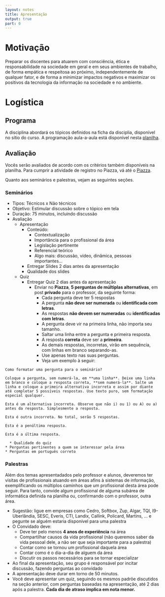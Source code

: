 ```yaml
---
layout: notes
title: Apresentação
output: true
part: 0 
---
```


# Motivação

Preparar os discentes para atuarem com consciência, ética e responsabilidade na sociedade em geral e em seus ambientes de trabalho, de forma empática e respeitosa ao próximo, independentemente de qualquer fator, e de forma a minimizar impactos negativos e maximizar os positivos da tecnologia da informação na sociedade e no ambiente.

# Logística

## Programa

A disciplina abordará os tópicos definidos na ficha da disciplia, disponível no sítio do curso.
A programação aula-a-aula está disponível nesta [planilha](https://drive.google.com/file/d/1UsDzikZHDv3Gv-7TC-mFZL3yL7BDZYAk/view?usp=sharing).

## Avaliação

Vocês serão avaliados de acordo com os critérios também disponíveis na planilha. Para cumprir a atividade de registro no Piazza, vá até o [Piazza](https://piazza.com/ufu.br/semester12020/gsi009).

Quanto aos seminários e palestras, vejam as seguintes seções.

### Seminários

* Tipos: Técnicos x Não técnicos
* Objetivo: Estimular discussão sobre o tópico em tela
* Duração: 75 minutos, incluindo discussão
* Avaliação
  * Apresentação
    * Conteúdo: 
      * Contextualização
      * Importância para o profissional da área
      * Legislação pertinente
      * Referencial teórico
      * Algo mais: discussão, vídeo, dinâmica, pessoas importantes...
    * Entregar Slides 2 dias antes da apresentação
    * Qualidade dos slides
  * Quiz
    * Entregar Quiz 2 dias antes da apresentação
      * Enviar no **Piazza**, **5 perguntas de múltiplas alternativas**, em post **privado** para o professor,  da seguinte forma:
        * Cada pergunta deve ter 5 respostas
        * A pergunta **não deve ser numerada** ou **identificada com letras**.
        * As respostas **não devem ser numeradas** ou **identificadas com letras**.
        * A pergunta deve vir na primeira linha, não importa seu tamanho.
        * Saltar uma linha entre a pergunta e primeira resposta.
        * A resposta **correta** deve ser a **primeira**.
        * As demais respostas, incorretas, virão em sequência, com linhas em branco separando-as.
        * Use apenas texto nas suas perguntas.
        * Veja um exemplo à seguir:

```
Como formatar uma pergunta para o seminário?

Coloque a pergunta, sem numerá-la, em **uma linha**. Deixe uma linha em branco e coloque a resposta correta, **sem numerá-la**. Salte um linha e coloque a primeira alternativa incorreta e assim por diante até completar 5 possíveis respostas. Use texto puro, sem formatação especial qualquer.

Esta é um alternativa incorreta. Observe que não i) ou 1) ou A) ou a) antes da resposta. Simplesmente a resposta.

Esta é outra incorreta. No total, serão 5 respostas.

Esta é a penúltima resposta.

Esta é a última resposta.
```

      * Qualidade do quiz
	* Perguntas pertinentes a quem se interessar pela área
	* Perguntas em português correto


### Palestras

Além dos temas apresentadados pelo professor e alunos, deveremos ter visitas de profissionais atuando em áreas afins à sistemas de informação, exemplificando os múltiplos caminhos que um profissional desta área pode seguir.
Para tanto, convide algum profissional de alguma subárea de informática definida na planilha ou, confirmando com o professor, outra área.
* Sugestão: ligue em empresas como Cedro, Softbox, Zup, Algar, TQI, I9-Uberlândia, SESC, Everis, CTI, Landix, Callink, Policard, Martins, ... e pegunte se alguém estaria disponível para uma palestra
* O Convidado deve:
  * Deve ter pelo menos **4 anos de experiência** na área
  * Compartilhar causos da vida profissional (não queremos saber da vida pessoal dele, a não ser que seja importante para a palestra)
  * Contar como se tornou um profissional daquela área
  * Contar como é o dia-a-dia de alguem da área
  * Discutir os passos necessários para se tornar especializar
* Ao final da apresentação, seu grupo é responsável por incitar discussão, fazendo perguntas ao convidado
* A apresentação deve durar em torno de 50 minutos.
* Você deve apresentar um quiz, seguindo os mesmos padrõe discutidos na seção anterior, com perguntas baseadas na apresentação, até 2 dias após a palestra. **Cada dia de atraso implica em nota menor.**
